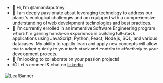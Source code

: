 - 👋 Hi, I’m @amandaputney 
- 👀  I am deeply passionate about leveraging technology to address our planet's ecological challenges and am equipped with a comprehensive understanding of web development technologies and best practices.
- 🌱 I’m currently enrolled in an immersive Software Engineering program where I'm gaining hands-on experience in building full-stack applications using JavaScript, Python, React, Node.js, SQL,  and various databases. My ability to rapidly learn and apply new concepts will allow me to adapt quickly to your tech stack and contribute effectively to your development projects.
- 💞️ I’m looking to collaborate on your passion projects!
- 📫 Let's connect & chat on [linkedin](https://www.linkedin.com/in/amanda-s-putney/)

<!---
amandaputney/amandaputney is a ✨ special ✨ repository because its `README.md` (this file) appears on your GitHub profile.
You can click the Preview link to take a look at your changes.
--->
![LeafBanner](https://github.com/amandaputney/amandaputney/assets/137220240/a5583598-fc35-4d32-988e-cad01b3f6df7)
